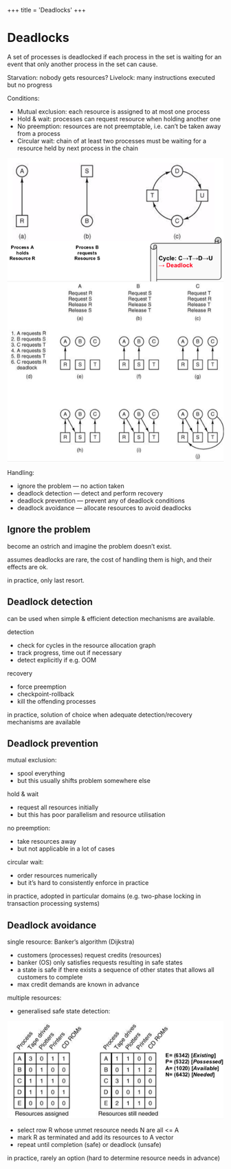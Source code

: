 +++
title = 'Deadlocks'
+++
# Deadlocks

A set of processes is deadlocked if each process in the set is waiting for an event that only another process in the set can cause.

Starvation: nobody gets resources?
Livelock: many instructions executed but no progress

Conditions:

- Mutual exclusion: each resource is assigned to at most one process
- Hold & wait: processes can request resource when holding another one
- No preemption: resources are not preemptable, i.e. can’t be taken away from a process
- Circular wait: chain of at least two processes must be waiting for a resource held by next process in the chain

![screenshot.png](a7241241701e69e8d77915481bf9cc40.png)![screenshot.png](c4a7c1a80885366e5cdc38a9aca3fb38.png)

Handling:

- ignore the problem — no action taken
- deadlock detection — detect and perform recovery
- deadlock prevention — prevent any of deadlock conditions
- deadlock avoidance — allocate resources to avoid deadlocks

## Ignore the problem
become an ostrich and imagine the problem doesn’t exist.

assumes deadlocks are rare, the cost of handling them is high, and their effects are ok.

in practice, only last resort.

## Deadlock detection
can be used when simple & efficient detection mechanisms are available.

detection

- check for cycles in the resource allocation graph
- track progress, time out if necessary
- detect explicitly if e.g. OOM

recovery

- force preemption
- checkpoint-rollback
- kill the offending processes

in practice, solution of choice when adequate detection/recovery mechanisms are available

## Deadlock prevention
mutual exclusion:

- spool everything
- but this usually shifts problem somewhere else

hold & wait

- request all resources initially
- but this has poor parallelism and resource utilisation

no preemption:

- take resources away
- but not applicable in a lot of cases

circular wait:

- order resources numerically
- but it’s hard to consistently enforce in practice

in practice, adopted in particular domains (e.g. two-phase locking in transaction processing systems)

## Deadlock avoidance
single resource: Banker’s algorithm (Dijkstra)

- customers (processes) request credits (resources)
- banker (OS) only satisfies requests resulting in safe states
- a state is safe if there exists a sequence of other states that allows all customers to complete
- max credit demands are known in advance

multiple resources:

- generalised safe state detection:

![screenshot.png](6d1576bb6afe5fa2751e8663ef0b1e79.png)

- select row R whose unmet resource needs N are all <= A
- mark R as terminated and add its resources to A vector
- repeat until completion (safe) or deadlock (unsafe)

in practice, rarely an option (hard to determine resource needs in advance)
